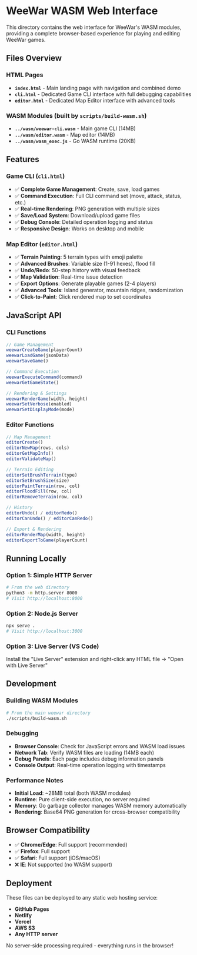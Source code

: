 # WeeWar WASM Web Interface

This directory contains the web interface for WeeWar's WASM modules, providing a complete browser-based experience for playing and editing WeeWar games.

## Files Overview

### HTML Pages
- **`index.html`** - Main landing page with navigation and combined demo
- **`cli.html`** - Dedicated Game CLI interface with full debugging capabilities  
- **`editor.html`** - Dedicated Map Editor interface with advanced tools

### WASM Modules (built by `scripts/build-wasm.sh`)
- **`../wasm/weewar-cli.wasm`** - Main game CLI (14MB)
- **`../wasm/editor.wasm`** - Map editor (14MB)  
- **`../wasm/wasm_exec.js`** - Go WASM runtime (20KB)

## Features

### Game CLI (`cli.html`)
- ✅ **Complete Game Management**: Create, save, load games
- ✅ **Command Execution**: Full CLI command set (move, attack, status, etc.)
- ✅ **Real-time Rendering**: PNG generation with multiple sizes
- ✅ **Save/Load System**: Download/upload game files
- ✅ **Debug Console**: Detailed operation logging and status
- ✅ **Responsive Design**: Works on desktop and mobile

### Map Editor (`editor.html`) 
- ✅ **Terrain Painting**: 5 terrain types with emoji palette
- ✅ **Advanced Brushes**: Variable size (1-91 hexes), flood fill
- ✅ **Undo/Redo**: 50-step history with visual feedback
- ✅ **Map Validation**: Real-time issue detection
- ✅ **Export Options**: Generate playable games (2-4 players)
- ✅ **Advanced Tools**: Island generator, mountain ridges, randomization
- ✅ **Click-to-Paint**: Click rendered map to set coordinates

## JavaScript API

### CLI Functions
```javascript
// Game Management
weewarCreateGame(playerCount)
weewarLoadGame(jsonData)
weewarSaveGame()

// Command Execution  
weewarExecuteCommand(command)
weewarGetGameState()

// Rendering & Settings
weewarRenderGame(width, height)
weewarSetVerbose(enabled)
weewarSetDisplayMode(mode)
```

### Editor Functions
```javascript
// Map Management
editorCreate()
editorNewMap(rows, cols)
editorGetMapInfo()
editorValidateMap()

// Terrain Editing
editorSetBrushTerrain(type)
editorSetBrushSize(size)  
editorPaintTerrain(row, col)
editorFloodFill(row, col)
editorRemoveTerrain(row, col)

// History
editorUndo() / editorRedo()
editorCanUndo() / editorCanRedo()

// Export & Rendering
editorRenderMap(width, height)
editorExportToGame(playerCount)
```

## Running Locally

### Option 1: Simple HTTP Server
```bash
# From the web directory
python3 -m http.server 8000
# Visit http://localhost:8000
```

### Option 2: Node.js Server
```bash
npx serve .
# Visit http://localhost:3000
```

### Option 3: Live Server (VS Code)
Install the "Live Server" extension and right-click any HTML file → "Open with Live Server"

## Development

### Building WASM Modules
```bash
# From the main weewar directory
./scripts/build-wasm.sh
```

### Debugging
- **Browser Console**: Check for JavaScript errors and WASM load issues
- **Network Tab**: Verify WASM files are loading (14MB each)
- **Debug Panels**: Each page includes debug information panels
- **Console Output**: Real-time operation logging with timestamps

### Performance Notes
- **Initial Load**: ~28MB total (both WASM modules)
- **Runtime**: Pure client-side execution, no server required
- **Memory**: Go garbage collector manages WASM memory automatically
- **Rendering**: Base64 PNG generation for cross-browser compatibility

## Browser Compatibility

- ✅ **Chrome/Edge**: Full support (recommended)
- ✅ **Firefox**: Full support
- ✅ **Safari**: Full support (iOS/macOS)
- ❌ **IE**: Not supported (no WASM support)

## Deployment

These files can be deployed to any static web hosting service:
- **GitHub Pages**
- **Netlify** 
- **Vercel**
- **AWS S3**
- **Any HTTP server**

No server-side processing required - everything runs in the browser!